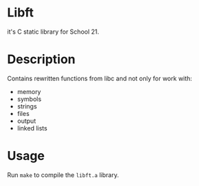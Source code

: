 # Libft

it's C static library for School 21.

# Description

Contains rewritten functions from libc and not only for work with:
- memory
- symbols
- strings
- files
- output
- linked lists

# Usage

Run ```make``` to compile the ```libft.a``` library.
